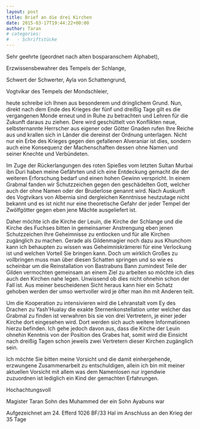 ```yaml
---
layout: post
title: Brief an die drei Kirchen
date: 2015-03-17T19:44:22+00:00
author: Taran
# categories:
#   - Schriftstücke
---
```


Sehr geehrte (geordnet nach alten bosparanschem Alphabet),

Erzwissensbewahrer des Tempels der Schlange,

Schwert der Schwerter, Ayla von Schattengrund,

Vogtvikar des Tempels der Mondschleier,<!--more-->

heute schreibe ich Ihnen aus besonderem und dringlichem Grund. Nun, direkt nach dem Ende des Krieges der fünf und dreißig Tage gilt es die vergangenen Monde erneut und in Ruhe zu betrachten und Lehren für die Zukunft daraus zu ziehen. Dere wird geschüttelt von Konflikten neue, selbsternannte Herrscher aus eigener oder Götter Gnaden rufen Ihre Reiche aus und krallen sich in Länder die dereinst der Ordnung unterlagen. Nicht nur ein Erbe des Krieges gegen den gefallenen Alveraniar ist dies, sondern auch eine Konsequenz der Machenschaften dessen ohne Namen und seiner Knechte und Verbündeten.

Im Zuge der Rückerlangungen des roten Spießes vom letzten Sultan Murbai ibn Duri haben meine Gefährten und ich eine Entdeckung gemacht die der weiteren Erforschung bedarf und einen hohen Gewinn verspricht. In einem Grabmal fanden wir Schutzzeichen gegen den geschädelten Gott, welcher auch der ohne Namen oder der Bruderlose genannt wird. Nach Auskunft des Vogtvikars von Albernia sind dergleichen Kenntnisse heutzutage nicht bekannt und es ist nicht nur eine theoretische Gefahr der jeder Tempel der Zwölfgötter gegen eben jene Mächte ausgeliefert ist.

Daher möchte ich die Kirche der Leuin, die Kirche der Schlange und die Kirche des Fuchses bitten in gemeinsamer Anstrengung eben jenen Schutzzeichen Ihre Geheimnisse zu entlocken und für alle Kirchen zugänglich zu machen. Gerade als Gildenmagier noch dazu aus Khunchom kann ich behaupten zu wissen was Geheimniskrämerei für eine Verlockung ist und welchen Vorteil Sie bringen kann. Doch um wirklich Großes zu vollbringen muss man über diesen Schatten springen und so wie es scheinbar um die Reinstallation von Bastrabuns Bann zumindest Teile der Gilden vermochten gemeinsam an einem Ziel zu arbeiten so möchte ich dies auch den Kirchen nahe legen. Unwissend ob dies nicht ohnehin schon der Fall ist. Aus meiner bescheidenen Sicht heraus kann hier ein Schatz gehoben werden der umso wertvoller wird je öfter man ihn mit Anderen teilt.

Um die Kooperation zu intensivieren wird die Lehranstalt vom Ey des Drachen zu Yash'Hualay die exakte Sternenkonstellation unter welcher das Grabmal zu finden ist verwahren bis sie von drei Vertretern, je einer jeder Kirche dort eingesehen wird. Dort werden sich auch weitere Informationen hierzu befinden. Ich gehe jedoch davon aus, dass die Kirche der Leuin ohnehin Kenntnis von der Position des Grabes hat, somit wird die Einsicht nach dreißig Tagen schon jeweils zwei Vertretern dieser Kirchen zugänglich sein.

Ich möchte Sie bitten meine Vorsicht und die damit einhergehende, erzwungene Zusammenarbeit zu entschuldigen, allein ich bin mit meiner aktuellen Vorsicht mit allem was dem Namenlosen nur irgendwie zuzuordnen ist lediglich ein Kind der gemachten Erfahrungen.

Hochachtungsvoll

Magister Taran Sohn des Muhammed der ein Sohn Ayabuns war

Aufgezeichnet am 24. Efferd 1026 BF/33 Hal im Anschluss an den Krieg der 35 Tage
